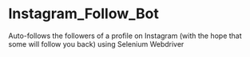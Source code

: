 # Instagram_Follow_Bot
Auto-follows the followers of a profile on Instagram (with the hope that some will follow you back) using Selenium Webdriver
